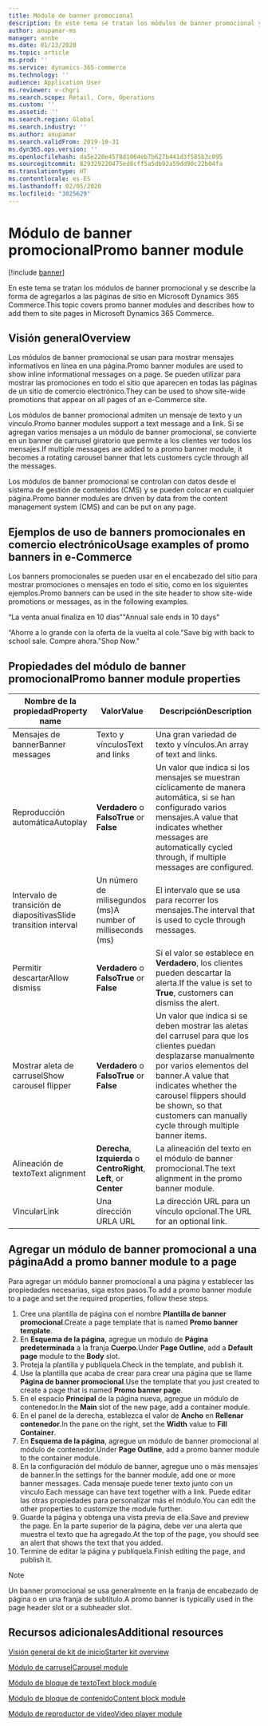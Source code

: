 ```yaml
---
title: Módulo de banner promocional
description: En este tema se tratan los módulos de banner promocional y se describe la forma de agregarlos a las páginas de sitio en Microsoft Dynamics 365 Commerce.
author: anupamar-ms
manager: annbe
ms.date: 01/23/2020
ms.topic: article
ms.prod: ''
ms.service: dynamics-365-commerce
ms.technology: ''
audience: Application User
ms.reviewer: v-chgri
ms.search.scope: Retail, Core, Operations
ms.custom: ''
ms.assetid: ''
ms.search.region: Global
ms.search.industry: ''
ms.author: anupamar
ms.search.validFrom: 2019-10-31
ms.dyn365.ops.version: ''
ms.openlocfilehash: da5e220e4578d1064eb7b627b441d3f585b3c095
ms.sourcegitcommit: 829329220475ed8cff5a5db92a59dd90c22b04fa
ms.translationtype: HT
ms.contentlocale: es-ES
ms.lasthandoff: 02/05/2020
ms.locfileid: "3025629"
---
```

# <a name="promo-banner-module"></a><span data-ttu-id="64ea7-103">Módulo de banner promocional</span><span class="sxs-lookup"><span data-stu-id="64ea7-103">Promo banner module</span></span>


[!include [banner](includes/banner.md)]

<span data-ttu-id="64ea7-104">En este tema se tratan los módulos de banner promocional y se describe la forma de agregarlos a las páginas de sitio en Microsoft Dynamics 365 Commerce.</span><span class="sxs-lookup"><span data-stu-id="64ea7-104">This topic covers promo banner modules and describes how to add them to site pages in Microsoft Dynamics 365 Commerce.</span></span>

## <a name="overview"></a><span data-ttu-id="64ea7-105">Visión general</span><span class="sxs-lookup"><span data-stu-id="64ea7-105">Overview</span></span>

<span data-ttu-id="64ea7-106">Los módulos de banner promocional se usan para mostrar mensajes informativos en línea en una página.</span><span class="sxs-lookup"><span data-stu-id="64ea7-106">Promo banner modules are used to show inline informational messages on a page.</span></span> <span data-ttu-id="64ea7-107">Se pueden utilizar para mostrar las promociones en todo el sitio que aparecen en todas las páginas de un sitio de comercio electrónico.</span><span class="sxs-lookup"><span data-stu-id="64ea7-107">They can be used to show site-wide promotions that appear on all pages of an e-Commerce site.</span></span> 

<span data-ttu-id="64ea7-108">Los módulos de banner promocional admiten un mensaje de texto y un vínculo.</span><span class="sxs-lookup"><span data-stu-id="64ea7-108">Promo banner modules support a text message and a link.</span></span> <span data-ttu-id="64ea7-109">Si se agregan varios mensajes a un módulo de banner promocional, se convierte en un banner de carrusel giratorio que permite a los clientes ver todos los mensajes.</span><span class="sxs-lookup"><span data-stu-id="64ea7-109">If multiple messages are added to a promo banner module, it becomes a rotating carousel banner that lets customers cycle through all the messages.</span></span> 

<span data-ttu-id="64ea7-110">Los módulos de banner promocional se controlan con datos desde el sistema de gestión de contenidos (CMS) y se pueden colocar en cualquier página.</span><span class="sxs-lookup"><span data-stu-id="64ea7-110">Promo banner modules are driven by data from the content management system (CMS) and can be put on any page.</span></span>

## <a name="usage-examples-of-promo-banners-in-e-commerce"></a><span data-ttu-id="64ea7-111">Ejemplos de uso de banners promocionales en comercio electrónico</span><span class="sxs-lookup"><span data-stu-id="64ea7-111">Usage examples of promo banners in e-Commerce</span></span>

<span data-ttu-id="64ea7-112">Los banners promocionales se pueden usar en el encabezado del sitio para mostrar promociones o mensajes en todo el sitio, como en los siguientes ejemplos.</span><span class="sxs-lookup"><span data-stu-id="64ea7-112">Promo banners can be used in the site header to show site-wide promotions or messages, as in the following examples.</span></span>

<span data-ttu-id="64ea7-113">“La venta anual finaliza en 10 días”</span><span class="sxs-lookup"><span data-stu-id="64ea7-113">"Annual sale ends in 10 days"</span></span>

<span data-ttu-id="64ea7-114">“Ahorre a lo grande con la oferta de la vuelta al cole.</span><span class="sxs-lookup"><span data-stu-id="64ea7-114">"Save big with back to school sale.</span></span> <span data-ttu-id="64ea7-115">Compre ahora."</span><span class="sxs-lookup"><span data-stu-id="64ea7-115">Shop Now."</span></span>

## <a name="promo-banner-module-properties"></a><span data-ttu-id="64ea7-116">Propiedades del módulo de banner promocional</span><span class="sxs-lookup"><span data-stu-id="64ea7-116">Promo banner module properties</span></span>

| <span data-ttu-id="64ea7-117">Nombre de la propiedad</span><span class="sxs-lookup"><span data-stu-id="64ea7-117">Property name</span></span>             | <span data-ttu-id="64ea7-118">Valor</span><span class="sxs-lookup"><span data-stu-id="64ea7-118">Value</span></span>                              | <span data-ttu-id="64ea7-119">Descripción</span><span class="sxs-lookup"><span data-stu-id="64ea7-119">Description</span></span> |
|---------------------------|------------------------------------|-------------|
| <span data-ttu-id="64ea7-120">Mensajes de banner</span><span class="sxs-lookup"><span data-stu-id="64ea7-120">Banner messages</span></span>           | <span data-ttu-id="64ea7-121">Texto y vínculos</span><span class="sxs-lookup"><span data-stu-id="64ea7-121">Text and links</span></span>                     | <span data-ttu-id="64ea7-122">Una gran variedad de texto y vínculos.</span><span class="sxs-lookup"><span data-stu-id="64ea7-122">An array of text and links.</span></span> |
| <span data-ttu-id="64ea7-123">Reproducción automática</span><span class="sxs-lookup"><span data-stu-id="64ea7-123">Autoplay</span></span>                  | <span data-ttu-id="64ea7-124">**Verdadero** o **Falso**</span><span class="sxs-lookup"><span data-stu-id="64ea7-124">**True** or **False**</span></span>              | <span data-ttu-id="64ea7-125">Un valor que indica si los mensajes se muestran cíclicamente de manera automática, si se han configurado varios mensajes.</span><span class="sxs-lookup"><span data-stu-id="64ea7-125">A value that indicates whether messages are automatically cycled through, if multiple messages are configured.</span></span> |
| <span data-ttu-id="64ea7-126">Intervalo de transición de diapositivas</span><span class="sxs-lookup"><span data-stu-id="64ea7-126">Slide transition interval</span></span> | <span data-ttu-id="64ea7-127">Un número de milisegundos (ms)</span><span class="sxs-lookup"><span data-stu-id="64ea7-127">A number of milliseconds (ms)</span></span>      | <span data-ttu-id="64ea7-128">El intervalo que se usa para recorrer los mensajes.</span><span class="sxs-lookup"><span data-stu-id="64ea7-128">The interval that is used to cycle through messages.</span></span> |
| <span data-ttu-id="64ea7-129">Permitir descartar</span><span class="sxs-lookup"><span data-stu-id="64ea7-129">Allow dismiss</span></span>             | <span data-ttu-id="64ea7-130">**Verdadero** o **Falso**</span><span class="sxs-lookup"><span data-stu-id="64ea7-130">**True** or **False**</span></span>              | <span data-ttu-id="64ea7-131">Si el valor se establece en **Verdadero**, los clientes pueden descartar la alerta.</span><span class="sxs-lookup"><span data-stu-id="64ea7-131">If the value is set to **True**, customers can dismiss the alert.</span></span> |
| <span data-ttu-id="64ea7-132">Mostrar aleta de carrusel</span><span class="sxs-lookup"><span data-stu-id="64ea7-132">Show carousel flipper</span></span>     | <span data-ttu-id="64ea7-133">**Verdadero** o **Falso**</span><span class="sxs-lookup"><span data-stu-id="64ea7-133">**True** or **False**</span></span>              | <span data-ttu-id="64ea7-134">Un valor que indica si se deben mostrar las aletas del carrusel para que los clientes puedan desplazarse manualmente por varios elementos del banner.</span><span class="sxs-lookup"><span data-stu-id="64ea7-134">A value that indicates whether the carousel flippers should be shown, so that customers can manually cycle through multiple banner items.</span></span> |
| <span data-ttu-id="64ea7-135">Alineación de texto</span><span class="sxs-lookup"><span data-stu-id="64ea7-135">Text alignment</span></span>            | <span data-ttu-id="64ea7-136">**Derecha**, **Izquierda** o **Centro**</span><span class="sxs-lookup"><span data-stu-id="64ea7-136">**Right**, **Left**, or **Center**</span></span> | <span data-ttu-id="64ea7-137">La alineación del texto en el módulo de banner promocional.</span><span class="sxs-lookup"><span data-stu-id="64ea7-137">The text alignment in the promo banner module.</span></span> |
| <span data-ttu-id="64ea7-138">Vincular</span><span class="sxs-lookup"><span data-stu-id="64ea7-138">Link</span></span>                      | <span data-ttu-id="64ea7-139">Una dirección URL</span><span class="sxs-lookup"><span data-stu-id="64ea7-139">A URL</span></span>                              | <span data-ttu-id="64ea7-140">La dirección URL para un vínculo opcional.</span><span class="sxs-lookup"><span data-stu-id="64ea7-140">The URL for an optional link.</span></span> |

## <a name="add-a-promo-banner-module-to-a-page"></a><span data-ttu-id="64ea7-141">Agregar un módulo de banner promocional a una página</span><span class="sxs-lookup"><span data-stu-id="64ea7-141">Add a promo banner module to a page</span></span> 

<span data-ttu-id="64ea7-142">Para agregar un módulo banner promocional a una página y establecer las propiedades necesarias, siga estos pasos.</span><span class="sxs-lookup"><span data-stu-id="64ea7-142">To add a promo banner module to a page and set the required properties, follow these steps.</span></span>

1. <span data-ttu-id="64ea7-143">Cree una plantilla de página con el nombre **Plantilla de banner promocional**.</span><span class="sxs-lookup"><span data-stu-id="64ea7-143">Create a page template that is named **Promo banner template**.</span></span>
1. <span data-ttu-id="64ea7-144">En **Esquema de la página**, agregue un módulo de **Página predeterminada** a la franja **Cuerpo**.</span><span class="sxs-lookup"><span data-stu-id="64ea7-144">Under **Page Outline**, add a **Default page** module to the **Body** slot.</span></span> 
1. <span data-ttu-id="64ea7-145">Proteja la plantilla y publíquela.</span><span class="sxs-lookup"><span data-stu-id="64ea7-145">Check in the template, and publish it.</span></span> 
1. <span data-ttu-id="64ea7-146">Use la plantilla que acaba de crear para crear una página que se llame **Página de banner promocional**.</span><span class="sxs-lookup"><span data-stu-id="64ea7-146">Use the template that you just created to create a page that is named **Promo banner page**.</span></span> 
1. <span data-ttu-id="64ea7-147">En el espacio **Principal** de la página nueva, agregue un módulo de contenedor.</span><span class="sxs-lookup"><span data-stu-id="64ea7-147">In the **Main** slot of the new page, add a container module.</span></span> 
1. <span data-ttu-id="64ea7-148">En el panel de la derecha, establezca el valor de **Ancho** en **Rellenar contenedor**.</span><span class="sxs-lookup"><span data-stu-id="64ea7-148">In the pane on the right, set the **Width** value to **Fill Container**.</span></span>
1. <span data-ttu-id="64ea7-149">En **Esquema de la página**, agregue un módulo de banner promocional al módulo de contenedor.</span><span class="sxs-lookup"><span data-stu-id="64ea7-149">Under **Page Outline**, add a promo banner module to the container module.</span></span>
1. <span data-ttu-id="64ea7-150">En la configuración del módulo de banner, agregue uno o más mensajes de banner.</span><span class="sxs-lookup"><span data-stu-id="64ea7-150">In the settings for the banner module, add one or more banner messages.</span></span> <span data-ttu-id="64ea7-151">Cada mensaje puede tener texto junto con un vínculo.</span><span class="sxs-lookup"><span data-stu-id="64ea7-151">Each message can have text together with a link.</span></span> <span data-ttu-id="64ea7-152">Puede editar las otras propiedades para personalizar más el módulo.</span><span class="sxs-lookup"><span data-stu-id="64ea7-152">You can edit the other properties to customize the module further.</span></span>
1. <span data-ttu-id="64ea7-153">Guarde la página y obtenga una vista previa de ella.</span><span class="sxs-lookup"><span data-stu-id="64ea7-153">Save and preview the page.</span></span> <span data-ttu-id="64ea7-154">En la parte superior de la página, debe ver una alerta que muestra el texto que ha agregado.</span><span class="sxs-lookup"><span data-stu-id="64ea7-154">At the top of the page, you should see an alert that shows the text that you added.</span></span>
1. <span data-ttu-id="64ea7-155">Termine de editar la página y publíquela.</span><span class="sxs-lookup"><span data-stu-id="64ea7-155">Finish editing the page, and publish it.</span></span> 

> [!NOTE]
> <span data-ttu-id="64ea7-156">Un banner promocional se usa generalmente en la franja de encabezado de página o en una franja de subtítulo.</span><span class="sxs-lookup"><span data-stu-id="64ea7-156">A promo banner is typically used in the page header slot or a subheader slot.</span></span>


## <a name="additional-resources"></a><span data-ttu-id="64ea7-157">Recursos adicionales</span><span class="sxs-lookup"><span data-stu-id="64ea7-157">Additional resources</span></span>

[<span data-ttu-id="64ea7-158">Visión general de kit de inicio</span><span class="sxs-lookup"><span data-stu-id="64ea7-158">Starter kit overview</span></span>](starter-kit-overview.md)

[<span data-ttu-id="64ea7-159">Módulo de carrusel</span><span class="sxs-lookup"><span data-stu-id="64ea7-159">Carousel module</span></span>](add-carousel.md)

[<span data-ttu-id="64ea7-160">Módulo de bloque de texto</span><span class="sxs-lookup"><span data-stu-id="64ea7-160">Text block module</span></span>](add-content-rich-block.md)

[<span data-ttu-id="64ea7-161">Módulo de bloque de contenido</span><span class="sxs-lookup"><span data-stu-id="64ea7-161">Content block module</span></span>](add-hero-module.md)

[<span data-ttu-id="64ea7-162">Módulo de reproductor de vídeo</span><span class="sxs-lookup"><span data-stu-id="64ea7-162">Video player module</span></span>](add-video-player.md)
